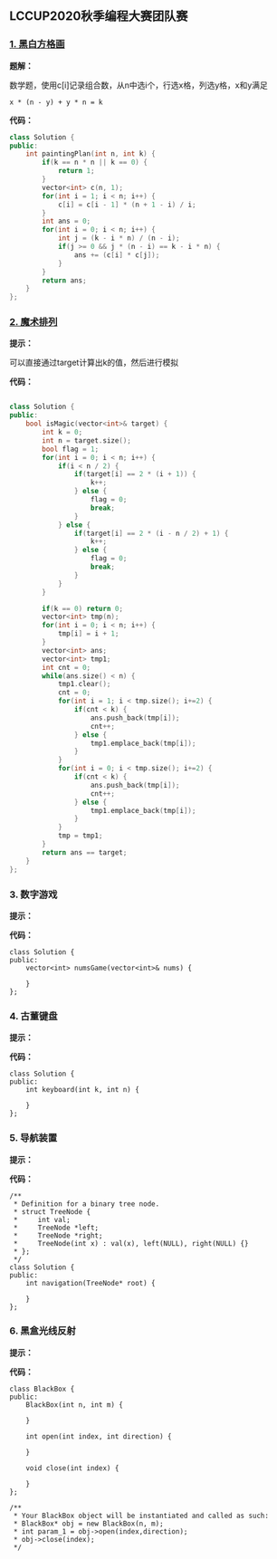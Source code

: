 ## LCCUP2020秋季编程大赛团队赛

### [1. 黑白方格画](https://leetcode-cn.com/contest/season/2020-fall/problems/ccw6C7/)

**题解：**

数学题，使用c[i]记录组合数，从n中选i个，行选x格，列选y格，x和y满足

``x * (n - y) + y * n = k``

**代码：**

```C++
class Solution {
public:
    int paintingPlan(int n, int k) {
        if(k == n * n || k == 0) {
            return 1;
        } 
        vector<int> c(n, 1);
        for(int i = 1; i < n; i++) {
            c[i] = c[i - 1] * (n + 1 - i) / i;
        }
        int ans = 0;       
        for(int i = 0; i < n; i++) {
            int j = (k - i * n) / (n - i);
            if(j >= 0 && j * (n - i) == k - i * n) {
                ans += (c[i] * c[j]);
            }
        }
        return ans;
    }
};
```

### [2. 魔术排列](https://leetcode-cn.com/contest/season/2020-fall/problems/er94lq/)

**提示：**

可以直接通过target计算出k的值，然后进行模拟

**代码：**

```c++

class Solution {
public:
    bool isMagic(vector<int>& target) {
        int k = 0;
        int n = target.size();
        bool flag = 1;
        for(int i = 0; i < n; i++) {
            if(i < n / 2) {
                if(target[i] == 2 * (i + 1)) {
                    k++;
                } else {
                    flag = 0;
                    break;
                }
            } else {
                if(target[i] == 2 * (i - n / 2) + 1) {
                    k++;
                } else {
                    flag = 0;
                    break;
                }
            }
        }

        if(k == 0) return 0;
        vector<int> tmp(n);
        for(int i = 0; i < n; i++) {
            tmp[i] = i + 1;
        }
        vector<int> ans;
        vector<int> tmp1;
        int cnt = 0;
        while(ans.size() < n) {
            tmp1.clear();
            cnt = 0;
            for(int i = 1; i < tmp.size(); i+=2) {
                if(cnt < k) {
                    ans.push_back(tmp[i]);
                    cnt++;
                } else {
                    tmp1.emplace_back(tmp[i]);
                }
            }
            for(int i = 0; i < tmp.size(); i+=2) {
                if(cnt < k) {
                    ans.push_back(tmp[i]);
                    cnt++;
                } else {
                    tmp1.emplace_back(tmp[i]);
                }
            }
            tmp = tmp1;
        }
        return ans == target;
    }
};
```

### 3. 数字游戏

**提示：**



**代码：**

```
class Solution {
public:
    vector<int> numsGame(vector<int>& nums) {

    }
};
```

### 4. 古董键盘

**提示：**



**代码：**

```
class Solution {
public:
    int keyboard(int k, int n) {

    }
};
```

### 5. 导航装置

**提示：**

**代码：**

```
/**
 * Definition for a binary tree node.
 * struct TreeNode {
 *     int val;
 *     TreeNode *left;
 *     TreeNode *right;
 *     TreeNode(int x) : val(x), left(NULL), right(NULL) {}
 * };
 */
class Solution {
public:
    int navigation(TreeNode* root) {

    }
};
```

### 6. 黑盒光线反射

> 

**提示：**

**代码：**

```
class BlackBox {
public:
    BlackBox(int n, int m) {

    }
    
    int open(int index, int direction) {

    }
    
    void close(int index) {

    }
};

/**
 * Your BlackBox object will be instantiated and called as such:
 * BlackBox* obj = new BlackBox(n, m);
 * int param_1 = obj->open(index,direction);
 * obj->close(index);
 */
```

